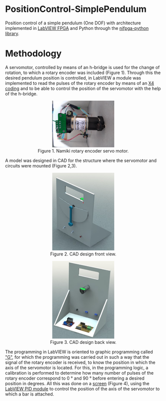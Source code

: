 # PositionControl-SimplePendulum

Position control of a simple pendulum (One DOF) with architecture implemented in [LabVIEW FPGA](https://www.ni.com/es-mx/shop/select/labview-fpga-module) and Python through the [nifpga-python library](https://github.com/ni/nifpga-python).

# Methodology
A servomotor, controlled by means of an h-bridge is used for the change of rotation, to which a rotary encoder was included (Figure 1). Through this the desired pendulum position is controlled, in LabVIEW a module was implemented to read the pulses of the rotary encoder by means of an [X4 coding](http://www.ni.com/tutorial/7109/es/) and to be able to control the position of the servomotor with the help of the h-bridge.

<center>
  <figure>
    <img src="images\Rotatory encoder - servo motor.jpg?raw=true"
    alt="Figure 1"
    width="200"
    height="150">

  <figcaption>Figure 1. Namiki rotary encoder servo motor.</figcaption>
  </figure>
</center>

A model was designed in CAD for the structure where the servomotor and circuits were mounted (Figure 2,3).
<center>
  <figure>
    <img src="images\CAD design front view.jpg?raw=true"
    alt="Figure 2"
    width="200"
    height="250
    ">

  <figcaption>Figure 2. CAD design front view.</figcaption>
  </figure>
</center>

<center>
  <figure>
    <img src="images\CAD design back view.JPG?raw=true"
    alt="Figure 3"
    width="200"
    height="250
    ">

  <figcaption>Figure 3. CAD design back view.</figcaption>
  </figure>
</center>

The programming in LabVIEW is oriented to graphic programming called ["G"](https://wiki.c2.com/?GraphicalProgrammingLanguage), for which the programming was carried out in such a way that the signal of the rotary encoder is received, to know the position in which the axis of the servomotor is located. For this, in the programming logic, a calibration is performed to determine how many number of pulses of the rotary encoder correspond to 0 ° and 90 ° before entering a desired position in degrees. All this was done on a [screen](../master/Documentation/) (Figure 4), using the [LabVIEW PID module](http://www.ni.com/tutorial/6931/en/) to control the position of the axis of the servomotor to which a bar is attached.
